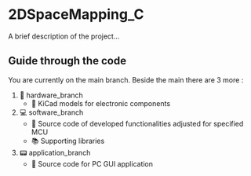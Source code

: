 # 2DSpaceMapping_C

A brief description of the project...

Guide through the code
--------------------------
You are currently on the main branch. Beside the main there are 3 more :

 1. 🔧 hardware_branch  
     - 📁 KiCad models for electronic components
 2. 💻 software_branch
     - 📃 Source code of developed functionalities  adjusted for specified MCU
     - 📚 Supporting libraries
 4. 📟 application_branch
     - 📃 Source code for PC GUI application
